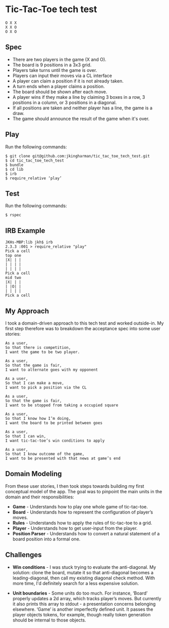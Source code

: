 # Tic-Tac-Toe tech test

```
O X X
X X O
O X O
```

## Spec ##
* There are two players in the game (X and O).
* The board is 9 positions in a 3x3 grid.
* Players take turns until the game is over.
* Players can input their moves via a CL interface
* A player can claim a position if it is not already taken.
* A turn ends when a player claims a position.
* The board should be shown after each move.
* A player wins if they make a line by claiming 3 boxes in a row, 3 positions in a column, or 3 positions in a diagonal.
* If all positions are taken and neither player has a line, the game is a draw.
* The game should announce the result of the game when it's over.


## Play ##

Run the following commands:

```
$ git clone git@github.com:jkingharman/tic_tac_toe_tech_test.git
$ cd tic_tac_toe_tech_test
$ bundle
$ cd lib
$ irb
$ require_relative ‘play’
```

## Test ##

Run the following commands:

```
$ rspec
```

## IRB Example ##

```
JKHs-MBP:lib jkh$ irb
2.3.3 :001 > require_relative "play"
Pick a cell
top one
|X| | |
| | | |
| | | |
Pick a cell
mid two
|X| | |
| |O| |
| | | |
Pick a cell
```

## My Approach ##

I took a domain-driven approach to this tech test and worked outside-in. My first step therefore was to breakdown the acceptance spec into some user stories:

```
As a user,
So that there is competition,
I want the game to be two player.

As a user,
So that the game is fair,
I want to alternate goes with my opponent

As a user,
So that I can make a move,
I want to pick a position via the CL

As a user,
So that the game is fair,
I want to be stopped from taking a occupied square

As a user,
So that I know how I’m doing,
I want the board to be printed between goes

As a user,
So that I can win,
I want tic-tac-toe’s win conditions to apply

As a user,
So that I know outcome of the game,
I want to be presented with that news at game’s end
```

## Domain Modeling ##

From these user stories, I then took steps towards building my first conceptual model of the app. The goal was to pinpoint the main units in the domain and their responsibilities:

* __Game__ - Understands how to play one whole game of tic-tac-toe.
* __Board__ - Understands how to represent the configuration of player’s moves.
* __Rules__ - Understands how to apply the rules of tic-tac-toe to a grid.
* __Player__ - Understands how to get user-input from the player.
* __Position Parser__ - Understands how to convert a natural statement of a board position into a formal one.

## Challenges ##

* __Win conditions__ - I was stuck trying to evaluate the anti-diagonal. My solution: clone the board, mutate it so that anti-diagonal becomes a leading-diagonal, then call my existing diagonal check method. With more time, I'd definitely search for a less expensive solution.

* __Unit boundaries__ - Some units do too much. For instance, ‘Board’ properly updates a 2d array, which tracks player’s moves. But currently it also prints this array to stdout - a presentation concerns belonging elsewhere. ‘Game’ is another imperfectly defined unit. It passes the player objects tokens, for example, though really token generation should be internal to those objects.
